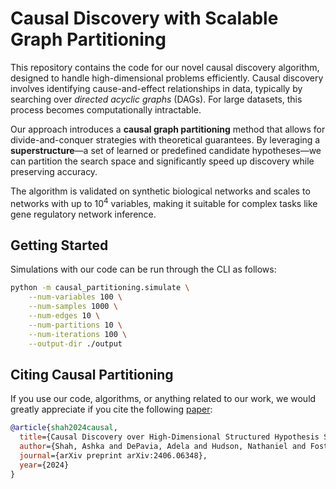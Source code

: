 # Causal Discovery with Scalable Graph Partitioning

This repository contains the code for our novel causal discovery algorithm, designed
to handle high-dimensional problems efficiently. Causal discovery involves identifying
cause-and-effect relationships in data, typically by searching over *directed acyclic
graphs* (DAGs). For large datasets, this process becomes computationally intractable.

Our approach introduces a **causal graph partitioning** method that allows for
divide-and-conquer strategies with theoretical guarantees. By leveraging a
**superstructure**—a set of learned or predefined candidate hypotheses—we can partition
the search space and significantly speed up discovery while preserving accuracy.

The algorithm is validated on synthetic biological networks and scales to networks
with up to $10^4$ variables, making it suitable for complex tasks like gene regulatory
network inference.

## Getting Started

Simulations with our code can be run through the CLI as follows:
```bash
python -m causal_partitioning.simulate \
    --num-variables 100 \
    --num-samples 1000 \
    --num-edges 10 \
    --num-partitions 10 \
    --num-iterations 100 \
    --output-dir ./output
```


## Citing Causal Partitioning
If you use our code, algorithms, or anything related to our work, we would greatly appreciate
if you cite the following [paper](https://arxiv.org/pdf/2406.06348):
```bibtex
@article{shah2024causal,
  title={Causal Discovery over High-Dimensional Structured Hypothesis Spaces with Causal Graph Partitioning},
  author={Shah, Ashka and DePavia, Adela and Hudson, Nathaniel and Foster, Ian and Stevens, Rick},
  journal={arXiv preprint arXiv:2406.06348},
  year={2024}
}
```
